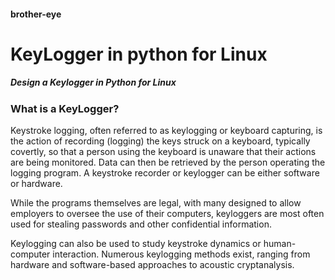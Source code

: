 #### brother-eye

# **KeyLogger in python for Linux**

##### Design a Keylogger in Python for Linux

### **What is a KeyLogger?**

Keystroke logging, often referred to as keylogging or keyboard capturing, is the action of recording (logging) the keys struck on a keyboard, typically covertly, so that a person using the keyboard is unaware that their actions are being monitored. Data can then be retrieved by the person operating the logging program. A keystroke recorder or keylogger can be either software or hardware.

While the programs themselves are legal, with many designed to allow employers to oversee the use of their computers, keyloggers are most often used for stealing passwords and other confidential information.

Keylogging can also be used to study keystroke dynamics or human-computer interaction. Numerous keylogging methods exist, ranging from hardware and software-based approaches to acoustic cryptanalysis.

